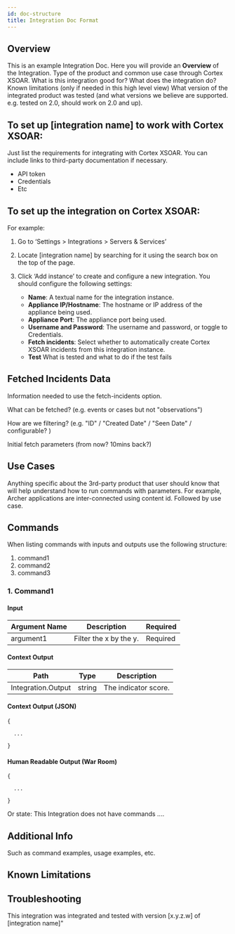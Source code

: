 ```yaml
---
id: doc-structure
title: Integration Doc Format
---
```


## Overview
This is an example Integration Doc. Here you will provide an **Overview** of the Integration. Type of the product and common use case through Cortex XSOAR.
  What is this integration good for? 
  What does the integration do? 
Known limitations (only if needed in this high level view)
What version of the integrated product was tested (and what versions we believe are supported. e.g. tested on 2.0, should work on 2.0 and up).

## To set up [integration name] to work with Cortex XSOAR:
Just list the requirements for integrating with Cortex XSOAR. You can include links to third-party documentation if necessary.

* API token
* Credentials 
* Etc

## To set up the integration on Cortex XSOAR:
For example:

1. Go to ‘Settings > Integrations > Servers & Services’
2. Locate [integration name] by searching for it using the search box on the top of the page.
3. Click ‘Add instance’ to create and configure a new integration. You should configure the following settings:  

    * **Name**: A textual name for the integration instance.
    * **Appliance IP/Hostname**: The hostname or IP address of the appliance being used.
    * **Appliance Port**: The appliance port being used.
    * **Username and Password**: The username and password, or toggle to Credentials.
    * **Fetch incidents**: Select whether to automatically create Cortex XSOAR incidents from this integration instance. 
    * **Test** What is tested and what to do if the test fails


## Fetched Incidents Data
Information needed to use the fetch-incidents option.

What can be fetched? (e.g. events or cases but not "observations")

How are we filtering? (e.g. "ID" / "Created Date" / "Seen Date" / configurable? )

Initial fetch parameters (from now? 10mins back?)


## Use Cases
Anything specific about the 3rd-party product that user should know that will help understand how to run commands with parameters. For example, Archer applications are inter-connected using content id.
Followed by use case.

## Commands
When listing commands with inputs and outputs use the following structure:

1. command1
2. command2
3. command3


### 1. Command1

   #### Input
|Argument Name | Description | Required |
| ---- | ---- | ---- |
|argument1 | Filter the x by the y. | Required |
   
#### Context Output
|Path | Type | Description |
| ---- | ---- | ---- |
|Integration.Output | string | The indicator score. |
 
#### Context Output (JSON)
```
{

  ...

}
```

#### Human Readable Output (War Room)
```
{

  ...

}
```


Or state: This Integration does not have commands ....

## Additional Info
Such as command examples, usage examples, etc.

## Known Limitations
## Troubleshooting 

This integration was integrated and tested with version [x.y.z.w] of [integration name]"
